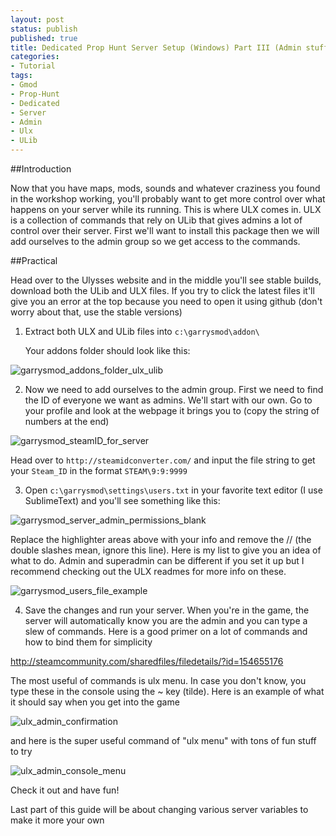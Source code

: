 ```yaml
---
layout: post
status: publish
published: true
title: Dedicated Prop Hunt Server Setup (Windows) Part III (Admin stuff)
categories:
- Tutorial
tags:
- Gmod
- Prop-Hunt
- Dedicated
- Server
- Admin
- Ulx
- ULib
---
```

##Introduction

Now that you have maps, mods, sounds and whatever craziness you found
in the workshop working, you'll probably want to get more control over
what happens on your server while its running. This is where ULX comes
in. ULX is a collection of commands that rely on ULib that gives admins
a lot of control over their server. First we'll want to install this
package then we will add ourselves to the admin group so we get access
to the commands.

##Practical

Head over to the Ulysses website and in the middle you'll see stable
builds, download both the ULib and ULX files. If you try to click the
latest files it'll give you an error at the top because you need to open
it using github (don't worry about that, use the stable versions)

1. Extract both ULX and ULib files into `c:\garrysmod\addon\`

   Your addons folder should look like this:

![garrysmod\_addons\_folder\_ulx\_ulib](http://www.objectivetruth.ca/wp-content/uploads/2014/03/garrysmod_addons_folder_ulx_ulib.png)

2. Now we need to add ourselves to the admin group. First we need to
find the ID of everyone we want as admins. We'll start with our own. Go
to your profile and look at the webpage it brings you to (copy the
string of numbers at the end)

![garrysmod\_steamID\_for\_server](http://www.objectivetruth.ca/wp-content/uploads/2014/03/garrysmod_steamID_for_server.png)

Head over to `http://steamidconverter.com/` and input the file string to get your `Steam_ID` in the format `STEAM\9:9:9999`

3. Open `c:\garrysmod\settings\users.txt` in your favorite text editor (I use SublimeText) and you'll see something like this:

![garrysmod\_server\_admin\_permissions\_blank](http://www.objectivetruth.ca/wp-content/uploads/2014/03/garrysmod_server_admin_permissions_blank.png)

Replace the highlighter areas above with your info and remove the //
(the double slashes mean, ignore this line). Here is my list to give you
an idea of what to do. Admin and superadmin can be different if you set
it up but I recommend checking out the ULX readmes for more info on
these.

![garrysmod\_users\_file\_example](http://www.objectivetruth.ca/wp-content/uploads/2014/03/garrysmod_users_file_example.png)

4. Save the changes and run your server. When you're in the game, the
server will automatically know you are the admin and you can type a slew
of commands. Here is a good primer on a lot of commands and how to bind
them for simplicity

http://steamcommunity.com/sharedfiles/filedetails/?id=154655176

The most useful of commands is ulx menu. In case you don't know, you
type these in the console using the \~ key (tilde). Here is an example
of what it should say when you get into the game

![ulx\_admin\_confirmation](http://www.objectivetruth.ca/wp-content/uploads/2014/03/ulx_admin_confirmation.png)

and here is the super useful command of "ulx menu" with tons of fun
stuff to try

![ulx\_admin\_console\_menu](http://www.objectivetruth.ca/wp-content/uploads/2014/03/ulx_admin_console_menu.png)

Check it out and have fun!

 Last part of this guide will be about changing various server variables
to make it more your own
